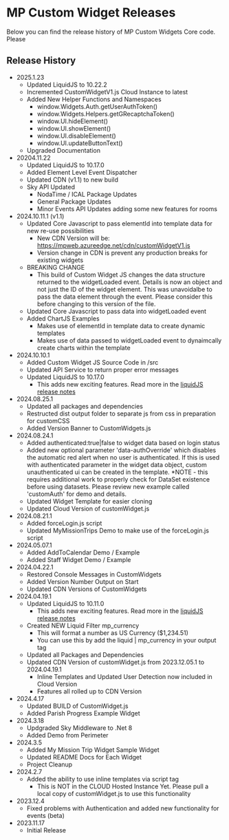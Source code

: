 # MP Custom Widget Releases

Below you can find the release history of MP Custom Widgets Core code. Please

## Release History
- 2025.1.23
  - Updated LiquidJS to 10.22.2
  - Incremented CustomWidgetV1.js Cloud Instance to latest
  - Added New Helper Functions and Namespaces
    - window.Widgets.Auth.getUserAuthToken()
    - window.Widgets.Helpers.getGRecaptchaToken()
    - window.UI.hideElement()
    - window.UI.showElement()
    - window.UI.disableElement()
    - window.UI.updateButtonText()
  - Upgraded Documentation
- 20204.11.22
  - Updated LiquidJS to 10.17.0
  - Added Element Level Event Dispatcher
  - Updated CDN (v1.1) to new build
  - Sky API Updated
    - NodaTime / ICAL Package Updates
    - General Package Updates
    - Minor Events API Updates adding some new features for rooms
- 2024.10.11.1 (v1.1)
  - Updated Core Javascript to pass elementId into template data for new re-use possibilities
    - New CDN Version will be: https://mpweb.azureedge.net/cdn/customWidgetV1.js
    - Version change in CDN is prevent any production breaks for existing widgets
  - BREAKING CHANGE
    - This build of Custom Widget JS changes the data structure returned to the widgetLoaded event.  Details is now an object
    and not just the ID of the widget element.  This was unavoidalbe to pass the data element through the event.  Please 
    consider this before changing to this version of the file.
  - Updated Core Javascript to pass data into widgetLoaded event
  - Added ChartJS Examples
    - Makes use of elementId in template data to create dynamic templates
    - Makes use of data passed to widgetLoaded event to dynaimcally create charts within the template
- 2024.10.10.1
  - Added Custom Widget JS Source Code in /src
  - Updated API Service to return proper error messages
  - Updated LiquidJS to 10.17.0
    - This adds new exciting features. Read more in the [liquidJS release notes](https://github.com/harttle/liquidjs/blob/master/CHANGELOG.md)  
- 2024.08.25.1
  - Updated all packages and dependencies
  - Restructed dist output folder to separate js from css in preparation for customCSS
  - Added Version Banner to CustomWidgets.js
- 2024.08.24.1
  - Added authenticated:true|false to widget data based on login status
  - Added new optional parameter 'data-authOverride' which disables the automatic red alert when no user is authenticated.  If this is used with authenticated parameter in the widget data object, custom unauthenticated ui can be created in the template.  *NOTE - this requires additional work to properly check for DataSet existence before using datasets.  Please review new example called 'customAuth' for demo and details.
  - Updated Widget Template for easier cloning
  - Updated Cloud Version of customWidget.js  
- 2024.08.21.1
  - Added forceLogin.js script
  - Updated MyMissionTrips Demo to make use of the forceLogin.js script
- 2024.05.07.1
  - Added AddToCalendar Demo / Example
  - Added Staff Widget Demo / Example
- 2024.04.22.1
  - Restored Console Messages in CustomWidgets
  - Added Version Number Output on Start
  - Updated CDN Versions of CustomWidgets
- 2024.04.19.1
  - Updated LiquidJS to 10.11.0
    - This adds new exciting features. Read more in the [liquidJS release notes](https://github.com/harttle/liquidjs/blob/master/CHANGELOG.md)
  - Created NEW Liquid Filter mp_currency
    - This will format a number as US Currency ($1,234.51)
    - You can use this by add the liquid | mp_currency in your output tag
  - Updated all Packages and Dependencies
  - Updated CDN Version of customWidget.js from 2023.12.05.1 to 2024.04.19.1
    - Inline Templates and Updated User Detection now included in Cloud Version
    - Features all rolled up to CDN Version
- 2024.4.17
  - Updated BUILD of CustomWidget.js
  - Added Parish Progress Example Widget
- 2024.3.18
  - Updgraded Sky Middleware to .Net 8
  - Added Demo from Perimeter
- 2024.3.5
  - Added My Mission Trip Widget Sample Widget
  - Updated README Docs for Each Widget
  - Project Cleanup
- 2024.2.7
  - Added the ability to use inline templates via script tag
    - This is NOT in the CLOUD Hosted Instance Yet. Please pull a local copy of customWidget.js to use this functionality
- 2023.12.4
  - Fixed problems with Authentication and added new functionality for events (beta)
- 2023.11.17
  - Initial Release
